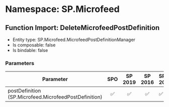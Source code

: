 # Namespace: SP.Microfeed

## Function Import: DeleteMicrofeedPostDefinition

- Entity type: SP.Microfeed.MicrofeedPostDefinitionManager
- Is composable: false
- Is bindable: false

### Parameters

Parameter | SPO | SP 2019 | SP 2016 | SP 2013
----------|:---:|:-------:|:-------:|:-------
postDefinition (SP.Microfeed.MicrofeedPostDefinition) | ✅ | ✅ | ✅ | ✅
